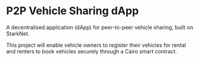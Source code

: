 # P2P Vehicle Sharing dApp

A decentralised application (dApp) for peer-to-peer vehicle sharing, built on StarkNet. 

This project will enable vehicle owners to register their vehicles for rental and renters to book vehicles securely through a Cairo smart contract.
